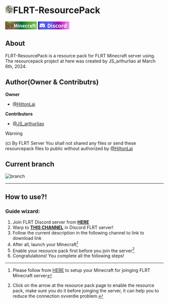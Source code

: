 # <img src="temporary/emojis/FLRT.png" width="25" height="25"/>FLRT-ResourcePack
[![Minecraft](temporary/emojis/Minecraft.png)](https://www.minecraft.net) [![Discord](temporary/emojis/Discord.png)](https://discord.com/invite/vZGpr4WTBy)

## About
FLRT-ResourcePack is a resource pack for FLRT Minecraft server using.
The resourcepack project at here was created by JS_arthurliao at March 6th, 2024.

## Author(Owner  & Contributrs)
**Owner**
* [@HiltonLai](https://github.com/MC-FLRT)

**Contributors**
* [@JS_arthurliao](https://github.com/JSarthurliao)

> [!WARNING]
> (c) By FLRT Server
> You shall not shared any files or send these resourcepack files to public without authorized by [@HiltonLai](https://github.com/HiltonLai)

## Current branch
![branch](https://img.shields.io/badge/Branch-master-EFB032.svg)
___
## How to use?!
### Guide wizard:
1. Join FLRT Discord server from [**HERE**](https://discord.com/invite/vZGpr4WTBy)
2. Warp to [**THIS CHANNEL**](https://discord.com/channels/1059729297365008404/1125442238734930071) in Discord FLRT server!
3. Follow the current description in the following channel to link to download link
4. After all, launch your Minecraft[^1]
5. Enable your resource pack first before you join the server[^2]
6. Congratulations! You complete all the following steps!

[^1]:  Please follow from [HERE](https://discord.com/channels/1059729297365008404/1125442391034306652) to setup your Minecraft for joinging FLRT Minecraft server  
[^2]: Click on the arrow at the resource pack page to enable the resource pack, make sure you do it before joinging the server, it can help you to reduce the connection ovverdie problem.
